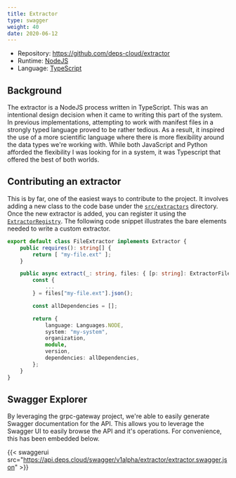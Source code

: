```yaml
---
title: Extractor
type: swagger
weight: 40
date: 2020-06-12
---
```


* Repository: https://github.com/deps-cloud/extractor
* Runtime: [NodeJS](https://nodejs.org/en/)
* Language: [TypeScript](https://www.typescriptlang.org/)

## Background

The extractor is a NodeJS process written in TypeScript.
This was an intentional design decision when it came to writing this part of the system.
In previous implementations, attempting to work with manifest files in a strongly typed language proved to be rather tedious.
As a result, it inspired the use of a more scientific language where there is more flexibility around the data types we're working with.
While both JavaScript and Python afforded the flexibility I was looking for in a system, it was Typescript that offered the best of both worlds.

## Contributing an extractor

This is by far, one of the easiest ways to contribute to the project.
It involves adding a new class to the code base under the [`src/extractors`](https://github.com/deps-cloud/extractor/tree/main/src/extractors) directory.
Once the new extractor is added, you can register it using the [`ExtractorRegistry`](https://github.com/deps-cloud/extractor/blob/main/src/extractors/ExtractorRegistry.ts).
The following code snippet illustrates the bare elements needed to write a custom extractor.

```typescript
export default class FileExtractor implements Extractor {
    public requires(): string[] {
        return [ "my-file.ext" ];
    }

    public async extract(_: string, files: { [p: string]: ExtractorFile }): Promise<DependencyManagementFile> {
        const {
            ...
        } = files["my-file.ext"].json();

        const allDependencies = [];

        return {
            language: Languages.NODE,
            system: "my-system",
            organization,
            module,
            version,
            dependencies: allDependencies,
        };
    }
}
```

## Swagger Explorer

By leveraging the grpc-gateway project, we're able to easily generate Swagger documentation for the API.
This allows you to leverage the Swagger UI to easily browse the API and it's operations.
For convenience, this has been embedded below.

{{< swaggerui src="https://api.deps.cloud/swagger/v1alpha/extractor/extractor.swagger.json" >}}
